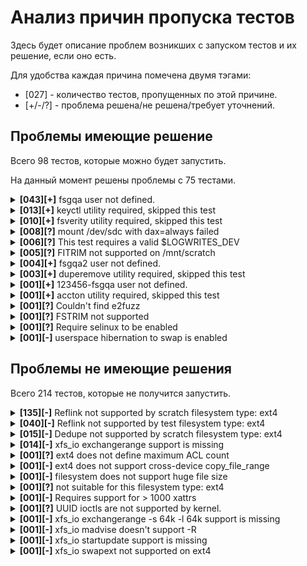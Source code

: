 # Анализ причин пропуска тестов

Здесь будет описание проблем возникших с запуском тестов и их решение, если оно есть.

Для удобства каждая причина помечена двумя тэгами:
- [027] - количество тестов, пропущенных по этой причине.
- [+/-/?] - проблема решена/не решена/требует уточнений.

## Проблемы имеющие решение

Всего 98 тестов, которые можно будет запустить.

На данный момент решены проблемы с 75 тестами.

<!-- [043][+] fsgqa user not defined.  -->
<details>
<summary><b>[043][+]</b> fsgqa user not defined. </summary

- Description:
    ```
    Необходимо просто настроить пользователя fsgqa по инструкции в README проекта xfstests.
    ```

- Tests:
    ```
    ext4/055, generic/077, generic/093, generic/123, generic/125, generic/128, generic/193, generic/219, generic/230, generic/231, generic/233, generic/235, generic/256, generic/270, generic/314, generic/317, generic/355, generic/378, generic/382, generic/395, generic/566, generic/581, generic/587, generic/600, generic/601, generic/603, generic/656, generic/673, generic/674, generic/675, generic/680, generic/681, generic/682, generic/683, generic/684, generic/685, generic/686, generic/687, generic/688, generic/689, generic/691, generic/726, generic/727
    ```

</details>


<!-- [013][+] keyctl utility required, skipped this test  -->
<details>
<summary><b>[013][+]</b> keyctl utility required, skipped this test </summary

- Description:
    ```
    Достаточно установить утилиту keyctl (пакет keyutils) на тестовую машину.
    ```

- Tests:
    ```
    ext4/024, generic/397, generic/399, generic/419, generic/421, generic/429, generic/435, generic/440, generic/548, generic/549, generic/550, generic/593, generic/595
    ```

</details>


<!-- [010][+] fsverity utility required, skipped this test  -->
<details>
<summary><b>[010][+]</b> fsverity utility required, skipped this test </summary

- Description:
    ```
    Достаточно установить утилиту fsverity на тестовую машину.
    ```

- Tests:
    ```
    generic/572, generic/573, generic/574, generic/575, generic/576, generic/577, generic/579, generic/624, generic/625, generic/692
    ```

</details>


<!-- [008][?] mount /dev/sdc with dax=always failed  -->
<details>
<summary><b>[008][?]</b> mount /dev/sdc with dax=always failed </summary

- Description:
    ```
    Нужно эмулировать устройство с энергостойкой памятью.
    Сделать это можно опираясь на статью:
        https://nvdimm.wiki.kernel.org/#quick_setup_guide
    ```

- Tests:
    ```
    ext4/047, generic/605, generic/606, generic/608, ext4/030, ext4/031, generic/413, generic/462
    ```

</details>


<!-- [006][?] This test requires a valid $LOGWRITES_DEV  -->
<details>
<summary><b>[006][?]</b> This test requires a valid $LOGWRITES_DEV </summary

- Description:
    ```
    Указать
    * В конфигурации тестов: "LOGWRITES_DEV=/dev/sde"
    * В конфигурации ядра: "CONFIG_DM_LOG_WRITES=y"
    ```

- Tests:
    ```
    generic/455, generic/470, generic/482, ext4/002, ext4/029, generic/487
    ```

</details>


<!-- [005][?] FITRIM not supported on /mnt/scratch  -->
<details>
<summary><b>[005][?]</b> FITRIM not supported on /mnt/scratch </summary

- Description:
    ```
    Добавить к виртуальной машине еще одно виртуальное устройство, но сделать его
    твердотельным накопителем и добавить к нему опцию "--discard=on"
    ```

- Tests:
    ```
    generic/038, generic/251, generic/260, generic/288, generic/500
    ```

</details>


<!-- [004][+] fsgqa2 user not defined.  -->
<details>
<summary><b>[004][+]</b> fsgqa2 user not defined. </summary

- Description:
    ```
    Необходимо просто настроить пользователя fsgqa2 по инструкции в README проекта xfstests.
    ```

- Tests:
    ```
    generic/597, generic/598, generic/698, generic/699
    ```

</details>


<!-- [003][+] duperemove utility required, skipped this test  -->
<details>
<summary><b>[003][+]</b> duperemove utility required, skipped this test </summary

- Description:
    ```
    Достаточно установить утилиту duperemove на тестовую машину.
    ```

- Tests:
    ```
    generic/559, generic/560, generic/561
    ```

</details>


<!-- [001][+] 123456-fsgqa user not defined.  -->
<details>
<summary><b>[001][+]</b> 123456-fsgqa user not defined. </summary

- Description:
    ```
    Необходимо просто настроить пользователя 123456-fsgqa по инструкции в README проекта xfstests.
    ```

- Tests:
    ```
    generic/381
    ```

</details>


<!-- [001][+] accton utility required, skipped this test  -->
<details>
<summary><b>[001][+]</b> accton utility required, skipped this test </summary

- Description:
    ```
    Достаточно установить утилиту accton (пакет acct) на тестовую машину.
    ```

- Tests:
    ```
    generic/596
    ```

</details>


<!-- [001][?] Couldn't find e2fuzz  -->
<details>
<summary><b>[001][?]</b> Couldn't find e2fuzz </summary

- Description:
    ```
    Достаточно установить утилиту e2fuzz на тестовую машину.
    Почему-то утилита не установилась вместе с e2fsprogs.
    ```

- Tests:
    ```
    ext4/006
    ```

</details>


<!-- [001][?] FSTRIM not supported  -->
<details>
<summary><b>[001][?]</b> FSTRIM not supported </summary

- Description:
    ```
    Добавить к виртуальной машине еще одно виртуальное устройство, но сделать его
    твердотельным накопителем и добавить к нему опцию "--discard=on".
    ```

- Tests:
    ```
    generic/537
    ```

</details>


<!-- [001][?] Require selinux to be enabled  -->
<details>
<summary><b>[001][?]</b> Require selinux to be enabled </summary

- Description:
    ```
    Установить на машину SELinux (https://wiki.debian.org/SELinux/Setup)
    ```

- Tests:
    ```
    generic/700
    ```

</details>


<!-- [001][-] userspace hibernation to swap is enabled  -->
<details>
<summary><b>[001][-]</b> userspace hibernation to swap is enabled </summary

- Description:
    ```
    Добавить опцию "CONFIG_HIBERNATION_SNAPSHOT_DEV=n" в конфигурацию ядра
    ```

- Tests:
    ```
    generic/570
    ```

</details>

## Проблемы не имеющие решения

Всего 214 тестов, которые не получится запустить.

<!-- [135][-] Reflink not supported by scratch filesystem type: ext4 -->
<details>
<summary><b>[135][-]</b> Reflink not supported by scratch filesystem type: ext4</summary

- Description:
    ```
    Reflink позволяет переиспользовать одинаковые блоки для различных файлов.
    То есть один блок может ссылаться на несколько файлов.
    И копия блока будет создаваться только в случае, когда этот блок модифицирован в одном из файлов.

    Этот функционал реализован в очень небольшом числе ФС:
        xfs, btrfs, nfs, overlayfs и некоторые другие

    Но, к сожалению, не в ext4. Так что запустить эти тесты не получится.
    ```

- Tests:
    ```
    generic/161, generic/164, generic/165, generic/166, generic/167, generic/168, generic/170, generic/171, generic/172, generic/173, generic/174, generic/175, generic/176, generic/183, generic/185, generic/186, generic/187, generic/188, generic/189, generic/190, generic/191, generic/194, generic/195, generic/196, generic/197, generic/199, generic/200, generic/201, generic/202, generic/203, generic/205, generic/206, generic/216, generic/217, generic/218, generic/220, generic/222, generic/227, generic/229, generic/238, generic/242, generic/243, generic/253, generic/254, generic/259, generic/261, generic/262, generic/264, generic/265, generic/266, generic/267, generic/268, generic/271, generic/272, generic/276, generic/278, generic/279, generic/281, generic/282, generic/283, generic/284, generic/287, generic/289, generic/290, generic/291, generic/292, generic/293, generic/295, generic/296, generic/297, generic/298, generic/301, generic/302, generic/305, generic/326, generic/327, generic/328, generic/329, generic/330, generic/331, generic/332, generic/333, generic/334, generic/352, generic/353, generic/356, generic/357, generic/358, generic/359, generic/372, generic/373, generic/387, generic/414, generic/415, generic/447, generic/457, generic/458, generic/501, generic/513, generic/514, generic/515, generic/518, generic/540, generic/541, generic/542, generic/543, generic/544, generic/546, generic/562, generic/588, generic/628, generic/648, generic/651, generic/652, generic/653, generic/654, generic/655, generic/657, generic/658, generic/659, generic/660, generic/661, generic/662, generic/663, generic/664, generic/665, generic/666, generic/667, generic/668, generic/669, generic/670, generic/671, generic/672, generic/702, generic/733
    ```


</details>


<!-- [040][-] Reflink not supported by test filesystem type: ext4  -->
<details>
<summary><b>[040][-]</b> Reflink not supported by test filesystem type: ext4 </summary

- Description:
    ```
    Аналогично ошибке про поддержку reflink для scratch девайса.
    ```

- Tests:
    ```
    generic/110, generic/111, generic/115, generic/116, generic/118, generic/119, generic/134, generic/137, generic/138, generic/139, generic/140, generic/142, generic/143, generic/144, generic/145, generic/146, generic/147, generic/148, generic/149, generic/150, generic/151, generic/152, generic/153, generic/154, generic/155, generic/156, generic/157, generic/159, generic/178, generic/179, generic/180, generic/181, generic/303, generic/407, generic/463, generic/578, generic/612, generic/649, generic/734, generic/744
    ```

</details>


<!-- [015][-] Dedupe not supported by scratch filesystem type: ext4  -->
<details>
<summary><b>[015][-]</b> Dedupe not supported by scratch filesystem type: ext4 </summary

- Description:
    ```
    Есть два вызова, которые используются в xfstests:
    * xfs_io reflink src_file [src_offset dst_offset length]
    * xfs_io dedupe src_file src_offset dst_offset length
    
    Здесь стоит отметить, что xfs_io работает с некоторым набор открытых файлов
    и в xfstests эти команды применяются ко всем открытым файлам.
    Подробнее про работу этой команды можно почитать здесь:
        https://man7.org/linux/man-pages/man8/xfs_io.8.html
    
    Так вот, обе команды сравнивают:
    * данные в указанном участке src_file
    * данные в указанном участке текущего открытого файла

    И если они не совпадают, то reflink затирает данные src_file, а dedupe падает.

    К сожалению, для нас исход один - запустить эти тесты не получится.
    ```

- Tests:
    ```
    generic/162, generic/163, generic/374, generic/493, generic/517, generic/630, generic/121, generic/122, generic/136, generic/158, generic/160, generic/182, generic/304, generic/408, generic/516
    ```

</details>


<!-- [014][-] xfs_io exchangerange  support is missing  -->
<details>
<summary><b>[014][-]</b> xfs_io exchangerange  support is missing </summary

- Description:
    ```
    В этом вызове используется ioctl(fd, XFS_IOC_EXCHANGE_RANGE, ...), который поддерживается только xfs.
    ```

- Tests:
    ```
    generic/709, generic/710, generic/712, generic/714, generic/716, generic/717, generic/718, generic/719, generic/720, generic/722, generic/723, generic/724, generic/725, generic/752
    ```

</details>


<!-- [001][?] ext4 does not define maximum ACL count  -->
<details>
<summary><b>[001][?]</b> ext4 does not define maximum ACL count </summary

- Description:
    ```
    В xfstests тотлько некоторые ФС указаны как те, которые могут проверять "maximum ACL counts".
    Судя по всему для ext4 определить этот параметр нельзя, поэтому её туда не добавили.
    ```

- Tests:
    ```
    generic/026
    ```

</details>


<!-- [001][-] ext4 does not support cross-device copy_file_range  -->
<details>
<summary><b>[001][-]</b> ext4 does not support cross-device copy_file_range </summary

- Description:
    ```
    В ext4 нет поддержки системного вызова copy_file_range (https://man7.org/linux/man-pages/man2/copy_file_range.2.html)
    Как следствие, нет поддержки и вызова xfs_io copy_range, используемого в тестах.
    ```

- Tests:
    ```
    generic/565
    ```

</details>


<!-- [001][-] filesystem does not support huge file size  -->
<details>
<summary><b>[001][-]</b> filesystem does not support huge file size </summary

- Description:
    ```
    Максимальный размер одного файла в ext4 - 16TiB (это 2^47 бит)
    А в тесте происходит попытка создать файл размером 2^63-1 бит (максимальный размер файла xfs).
    ```

- Tests:
    ```
    generic/525
    ```

</details>


<!-- [001][?] not suitable for this filesystem type: ext4  -->
<details>
<summary><b>[001][?]</b> not suitable for this filesystem type: ext4 </summary

- Description:
    ```
    Вроде как ext4 поддерживает требуемую фичу, но всё-таки её отключают для этого теста.
    ```

- Tests:
    ```
    generic/740
    ```

</details>


<!-- [001][-] Requires support for > 1000 xattrs  -->
<details>
<summary><b>[001][-]</b> Requires support for > 1000 xattrs </summary

- Description:
    ```
    На данный момент только xfs и btrfs поддерживают создание такого количества атрибутов.
    ```

- Tests:
    ```
    generic/745
    ```

</details>


<!-- [001][?] UUID ioctls are not supported by kernel.  -->
<details>
<summary><b>[001][?]</b> UUID ioctls are not supported by kernel. </summary

- Description:
    ```
    ```

- Tests:
    ```
    ext4/057
    ```

</details>


<!-- [001][-] xfs_io exchangerange  -s 64k -l 64k support is missing  -->
<details>
<summary><b>[001][-]</b> xfs_io exchangerange  -s 64k -l 64k support is missing </summary

- Description:
    ```
    ```

- Tests:
    ```
    generic/713, generic/715
    ```

</details>


<!-- [001][-] xfs_io madvise doesn't support -R  -->
<details>
<summary><b>[001][-]</b> xfs_io madvise doesn't support -R </summary

- Description:
    ```
    ```

- Tests:
    ```
    generic/743
    ```

</details>


<!-- [001][-] xfs_io startupdate  support is missing  -->
<details>
<summary><b>[001][-]</b> xfs_io startupdate  support is missing </summary

- Description:
    ```
    ```

- Tests:
    ```
		generic/721
    ```


</details>


<!-- [001][-] xfs_io swapext  not supported on ext4  -->
<details>
<summary><b>[001][-]</b> xfs_io swapext  not supported on ext4 </summary

- Description:
    ```
    ```

- Tests:
    ```
		generic/711
    ```